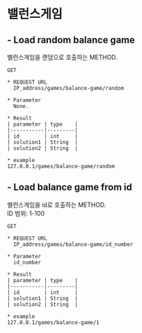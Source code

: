 
# 밸런스게임
## - Load random balance game
밸런스게임을 랜덤으로 호출하는 METHOD.

    GET 
    
    * REQUEST URL
      IP_address/games/balance-game/random    

    * Parameter
      None.

    * Result
    | parameter | type    |
    |-----------|---------|
    | id        | int     |
    | solution1 | String  |
    | solution2 | String  |

    * example
    127.0.0.1/games/balance-game/random

## - Load balance game from id
밸런스게임을 id로 호출하는 METHOD. </br>
ID 범위: 1-100


    GET 
    
    * REQUEST URL
      IP_address/games/balance-game/id_number

    * Parameter
      id_number

    * Result
    | parameter | type    |
    |-----------|---------|
    | id        | int     |
    | solution1 | String  |
    | solution2 | String  |

    * example
    127.0.0.1/games/balance-game/1